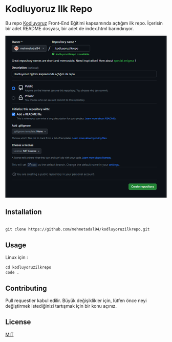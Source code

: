 # Kodluyoruz Ilk Repo


Bu repo [Kodluyoruz](https://kodluyoruz.org) Front-End Eğitimi kapsamında açtığım ilk repo. İçerisin bir adet README dosyası, bir adet de index.html barındırıyor.

![](pic\kodluyoruzilkreposs.png)


## Installation

```

git clone https://github.com/mehmetadal94/kodluyoruzilkrepo.git

```


## Usage 


Linux için :

  ```
  cd kodluyoruzilkrepo
  code .

   ```

## Contributing

Pull requestler kabul edilir. Büyük değişiklikler için, lütfen önce neyi değiştirmek istediğinizi tartışmak için bir konu açınız.


## License
[MIT](https://choosealicense.com/licenses/mit/)


